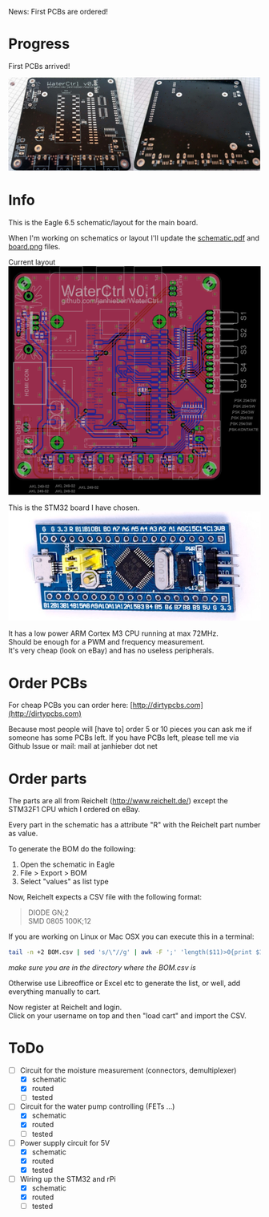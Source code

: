 News: First PCBs are ordered!


# Progress
First PCBs arrived!

![PCBs](https://raw.githubusercontent.com/janhieber/WaterCtrl/master/MainBoard/docu/pcb1.jpg)

# Info
This is the Eagle 6.5 schematic/layout for the main board.

When I'm working on schematics or layout I'll update the
[schematic.pdf](https://github.com/janhieber/WaterCtrl/raw/master/MainBoard/docu/schematic.pdf) and
[board.png](https://github.com/janhieber/WaterCtrl/raw/master/MainBoard/docu/board.png) files.

Current layout
![routed board](https://raw.githubusercontent.com/janhieber/WaterCtrl/master/MainBoard/docu/board.png)

This is the STM32 board I have chosen.
![stm32board](https://raw.githubusercontent.com/janhieber/WaterCtrl/master/MainBoard/docu/stm32board.jpg)

It has a low power ARM Cortex M3 CPU running at max 72MHz.  
Should be enough for a PWM and frequency measurement.  
It's very cheap (look on eBay) and has no useless peripherals.

# Order PCBs
For cheap PCBs you can order here: [http://dirtypcbs.com](http://dirtypcbs.com)

Because most people will [have to] order 5 or 10 pieces you can ask
me if someone has some PCBs left. If you have PCBs left, please tell me via Github Issue
or mail: mail at janhieber dot net


# Order parts
The parts are all from Reichelt (http://www.reichelt.de/) except the
STM32F1 CPU which I ordered on eBay.

Every part in the schematic has a attribute "R" with the Reichelt
part number as value.

To generate the BOM do the following:
 1. Open the schematic in Eagle
 2. File > Export > BOM
 3. Select "values" as list type

Now, Reichelt expects a CSV file with the following format:  
> DIODE GN;2  
> SMD 0805 100K;12

If you are working on Linux or Mac OSX you can execute this in a terminal:  
```bash
tail -n +2 BOM.csv | sed 's/\"//g' | awk -F ';' 'length($11)>0{print $11";"$1}' > BOM_reichelt.csv
```

*make sure you are in the directory where the BOM.csv is*

Otherwise use Libreoffice or Excel etc to generate the list, or well, add everything
manually to cart.

Now register at Reichelt and login.  
Click on your username on top and then "load cart" and import the CSV.


# ToDo
- [ ] Circuit for the moisture measurement (connectors, demultiplexer)
  - [x] schematic
  - [x] routed
  - [ ] tested
- [ ] Circuit for the water pump controlling (FETs ...)
  - [x] schematic
  - [x] routed
  - [ ] tested
- [ ] Power supply circuit for 5V
  - [x] schematic
  - [x] routed
  - [x] tested
- [ ] Wiring up the STM32 and rPi
  - [x] schematic
  - [x] routed
  - [ ] tested
